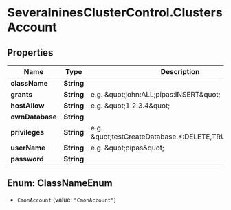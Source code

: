 # SeveralninesClusterControl.ClustersAccount

## Properties

Name | Type | Description | Notes
------------ | ------------- | ------------- | -------------
**className** | **String** |  | [optional] 
**grants** | **String** | e.g. \&quot;john:ALL;pipas:INSERT\&quot; | [optional] 
**hostAllow** | **String** | e.g. \&quot;1.2.3.4\&quot; | [optional] 
**ownDatabase** | **String** |  | [optional] 
**privileges** | **String** | e.g. \&quot;testCreateDatabase.*:DELETE,TRUNCATE\&quot; | [optional] 
**userName** | **String** | e.g. \&quot;pipas\&quot; | [optional] 
**password** | **String** |  | [optional] 



## Enum: ClassNameEnum


* `CmonAccount` (value: `"CmonAccount"`)




